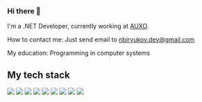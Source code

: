 ### Hi there 👋

<!--
**nickbiryukov/nickbiryukov** is a ✨ _special_ ✨ repository because its `README.md` (this file) appears on your GitHub profile.

Here are some ideas to get you started:

- 🔭 I’m currently working on ...
- 🌱 I’m currently learning ...
- 👯 I’m looking to collaborate on ...
- 🤔 I’m looking for help with ...
- 💬 Ask me about ...
- 📫 How to reach me: ...
- 😄 Pronouns: ...
- ⚡ Fun fact: ...
-->
I'm a .NET Developer, currently working at [AUXO](https://www.auxo-it.ru/).

How to contact me: Just send email to [nbiryukov.dev@gmail.com](mailto:nbiryukov.dev@gmail.com)

My education: Programming in computer systems

## My tech stack

![](https://img.shields.io/badge/.net-512BD4?style=flat-square&logo=.net&logoColor=white)
![](https://img.shields.io/badge/c%23-512BD4?style=flat-square&logo=c%20sharp&logoColor=white)
![](https://img.shields.io/badge/asp%20.net%20core-512BD4?style=flat-square&logoColor=white)
![](https://img.shields.io/badge/ef%20core-512BD4?style=flat-square&logoColor=white)
![](https://img.shields.io/badge/ms%20sql%20server-CC2927?style=flat-square&logo=microsoft%20sql%20server&logoColor=white)
![](https://img.shields.io/badge/postgreSQL-316192?style=flat-square&logo=postgresql&logoColor=white)
![](https://img.shields.io/badge/typescript-3178C6?style=flat-square&logo=typescript&logoColor=white)
![](https://img.shields.io/badge/angular-DD0031?style=flat-square&logo=angular&logoColor=white)
![](https://img.shields.io/badge/docker-316192?style=flat-square&logo=docker&logoColor=white)
